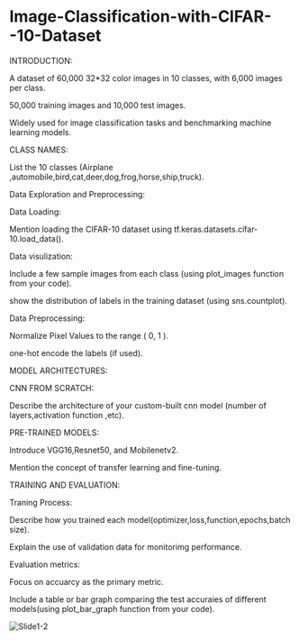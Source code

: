 # Image-Classification-with-CIFAR--10-Dataset

INTRODUCTION:

A dataset of 60,000 32*32 color images in 10 classes, with 6,000 images per class.

50,000 training images and 10,000 test images.

Widely used for image classification tasks and benchmarking machine learning models.

CLASS NAMES:

List the 10 classes (Airplane ,automobile,bird,cat,deer,dog,frog,horse,ship,truck).

Data Exploration and Preprocessing:

Data Loading:

Mention loading the CIFAR-10 dataset using tf.keras.datasets.cifar-10.load_data().

Data visulization:

Include a few sample images from each class (using plot_images function from your code).

show the distribution of labels in the training dataset (using sns.countplot).

Data Preprocessing:

Normalize Pixel Values to the range ( 0, 1 ).

one-hot encode the labels (if used).

MODEL ARCHITECTURES:

CNN FROM SCRATCH:

Describe the architecture of your custom-built cnn model (number of layers,activation function ,etc).

PRE-TRAINED MODELS:

Introduce VGG16,Resnet50, and Mobilenetv2.

Mention the concept of transfer learning and fine-tuning.

TRAINING AND EVALUATION:

Traning Process:

Describe how you trained each model(optimizer,loss,function,epochs,batch size).

Explain the use of validation data for monitorimg performance.

Evaluation metrics:

Focus on accuarcy as the primary metric.

Include a table or bar graph comparing the test accuraies of different models(using plot_bar_graph function from your code).






![Slide1-2](https://github.com/user-attachments/assets/6fd8f5cc-e853-4d91-aa88-228d02b160bf)







  
